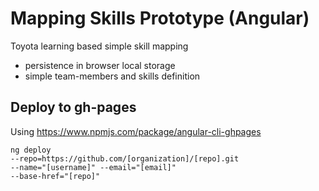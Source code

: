 # Mapping Skills Prototype (Angular)
Toyota learning based simple skill mapping
- persistence in browser local storage
- simple team-members and skills definition

## Deploy to gh-pages
Using https://www.npmjs.com/package/angular-cli-ghpages
```
ng deploy
--repo=https://github.com/[organization]/[repo].git
--name="[username]" --email="[email]"
--base-href="[repo]"
```
